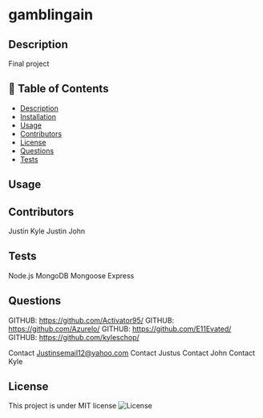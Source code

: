 # gamblingain


## Description
Final project

## 📝 Table of Contents
- <a href="#description">Description</a>
- <a href="#installation">Installation</a>
- <a href="#usage">Usage</a>
- <a href="#contributors">Contributors</a>
- <a href="#license">License</a>
- <a href="#questions">Questions</a>
- <a href="#tests">Tests</a>

## Usage


## Contributors
Justin 
Kyle
Justin
John

## Tests
Node.js
MongoDB
Mongoose
Express

## Questions
GITHUB: https://github.com/Activator95/
GITHUB: https://github.com/Azurelo/
GITHUB: https://github.com/E11Evated/
GITHUB: https://github.com/kyleschop/

Contact Justinsemail12@yahoo.com
Contact Justus
Contact John
Contact Kyle

## License
This project is under MIT license
![License](https://img.shields.io/badge/License-MIT-green.svg)